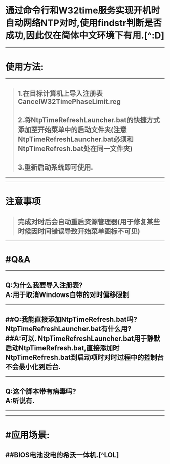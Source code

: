 通过命令行和W32time服务实现开机时自动网络NTP对时,使用findstr判断是否成功,因此仅在简体中文环境下有用.[^:D]  
=================
***
使用方法:  
=================
***
>1.在目标计算机上导入注册表**CancelW32TimePhaseLimit.reg**  
>-----------------
>2.将**NtpTimeRefreshLauncher.bat**的**快捷方式**添加至开始菜单中的启动文件夹(注意**NtpTimeRefreshLauncher.bat**必须和**NtpTimeRefresh.bat**处在**同一**文件夹)  
>-----------------
>3.重新启动系统即可使用.  
>-----------------
***

***
注意事项  
=================
>完成对时后会自动重启资源管理器(用于修复某些时候因时间错误导致开始菜单图标不可见)  
>-----------------
***

#Q&A
=================
***
Q:为什么我要导入注册表?  
A:用于取消Windows自带的对时偏移限制  
-----------------
***
##Q:我能直接添加NtpTimeRefresh.bat吗?NtpTimeRefreshLauncher.bat有什么用?  
##A:可以. NtpTimeRefreshLauncher.bat用于静默启动NtpTimeRefresh.bat,直接添加时NtpTimeRefresh.bat到启动项时对时过程中的控制台不会最小化到后台.  
-----------------
***
Q:这个脚本带有病毒吗?  
A:听说有.  
-----------------
***

***
#应用场景:  
=================
##BIOS电池没电的希沃一体机.[^LOL]  
-----------------
